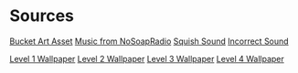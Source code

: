 Sources
======

[Bucket Art Asset](https://pixabay.com/en/bucket-water-tub-container-pail-159476/)
[Music from NoSoapRadio](http://dreade.com/nosoap/)
[Squish Sound](https://freesound.org/people/HonorHunter/sounds/271666/)
[Incorrect Sound](https://freesound.org/people/themusicalnomad/sounds/253886/)

[Level 1 Wallpaper](http://www.public-domain-image.com/free-images/wallpapers/green-wallpaper/attachment/green-wallpaper)
[Level 2 Wallpaper](https://en.wikipedia.org/wiki/Silent_Valley_National_Park#/media/File:FOREST_BY_NIHAL_JABIN.jpg)
[Level 3 Wallpaper](https://www.flickr.com/photos/imageme/3189274533)
[Level 4 Wallpaper](https://www.pexels.com/photo/food-healthy-man-person-5122/)